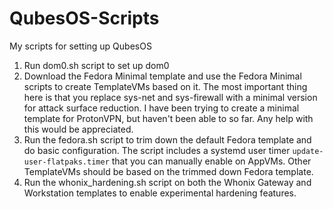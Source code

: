 # QubesOS-Scripts
My scripts for setting up QubesOS

1. Run dom0.sh script to set up dom0
2. Download the Fedora Minimal template and use the Fedora Minimal scripts to create TemplateVMs based on it. The most important thing here is that you replace sys-net and sys-firewall with a minimal version for attack surface reduction. I have been trying to create a minimal template for ProtonVPN, but haven't been able to so far. Any help with this would be appreciated.
3. Run the fedora.sh script to trim down the default Fedora template and do basic configuration. The script includes a systemd user timer `update-user-flatpaks.timer` that you can manually enable on AppVMs. Other TemplateVMs should be based on the trimmed down Fedora template. 
4. Run the whonix_hardening.sh script on both the Whonix Gateway and Workstation templates to enable experimental hardening features.
